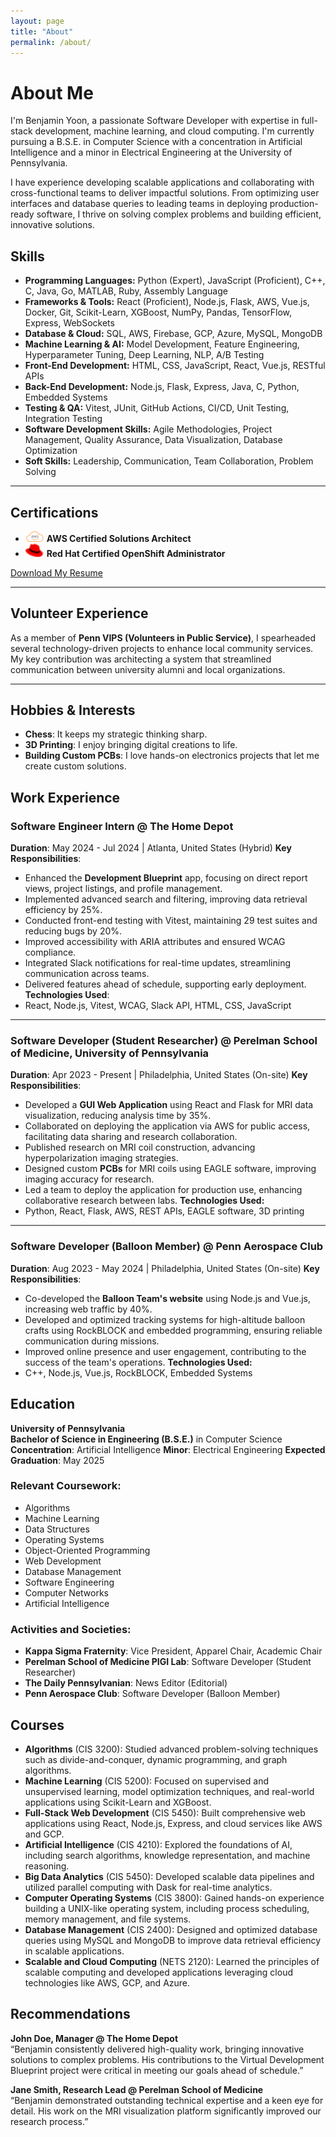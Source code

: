 ```yaml
---
layout: page
title: "About"
permalink: /about/
---
```


# About Me

I'm Benjamin Yoon, a passionate Software Developer with expertise in full-stack development, machine learning, and cloud computing. I'm currently pursuing a B.S.E. in Computer Science with a concentration in Artificial Intelligence and a minor in Electrical Engineering at the University of Pennsylvania.

I have experience developing scalable applications and collaborating with cross-functional teams to deliver impactful solutions. From optimizing user interfaces and database queries to leading teams in deploying production-ready software, I thrive on solving complex problems and building efficient, innovative solutions.

## Skills
- **Programming Languages:** <i class="fab fa-python"></i> Python (Expert), <i class="fab fa-js-square"></i> JavaScript (Proficient), C++, C, Java, Go, MATLAB, Ruby, Assembly Language
- **Frameworks & Tools:** <i class="fab fa-react"></i> React (Proficient), <i class="fab fa-node-js"></i> Node.js, Flask, <i class="fab fa-aws"></i> AWS, Vue.js, Docker, Git, Scikit-Learn, XGBoost, NumPy, Pandas, TensorFlow, Express, WebSockets
- **Database & Cloud:** SQL, <i class="fab fa-aws"></i> AWS, Firebase, GCP, Azure, MySQL, MongoDB
- **Machine Learning & AI:** Model Development, Feature Engineering, Hyperparameter Tuning, Deep Learning, NLP, A/B Testing
- **Front-End Development:** HTML, CSS, JavaScript, React, Vue.js, RESTful APIs
- **Back-End Development:** Node.js, Flask, Express, Java, C, Python, Embedded Systems
- **Testing & QA:** Vitest, JUnit, GitHub Actions, CI/CD, Unit Testing, Integration Testing
- **Software Development Skills:** Agile Methodologies, Project Management, Quality Assurance, Data Visualization, Database Optimization
- **Soft Skills:** <i class="fas fa-users"></i> Leadership, <i class="fas fa-comments"></i> Communication, Team Collaboration, Problem Solving

<hr class="section-divider">

## Certifications
- <img src="/assets/images/aws-logo.png" alt="AWS Logo" width="30"> **AWS Certified Solutions Architect**
- <img src="/assets/images/redhat-logo.png" alt="Red Hat Logo" width="30"> **Red Hat Certified OpenShift Administrator**

<a href="/assets/resume.pdf" class="button">Download My Resume</a>

<hr class="section-divider">

## Volunteer Experience
As a member of **Penn VIPS (Volunteers in Public Service)**, I spearheaded several technology-driven projects to enhance local community services. My key contribution was architecting a system that streamlined communication between university alumni and local organizations.

<hr class="section-divider">

## Hobbies & Interests
- <i class="fas fa-chess"></i> **Chess**: It keeps my strategic thinking sharp.
- <i class="fas fa-cube"></i> **3D Printing**: I enjoy bringing digital creations to life.
- <i class="fas fa-microchip"></i> **Building Custom PCBs**: I love hands-on electronics projects that let me create custom solutions.

## Work Experience

### Software Engineer Intern @ The Home Depot
**Duration**: May 2024 - Jul 2024 | Atlanta, United States (Hybrid)
**Key Responsibilities**:
- Enhanced the **Development Blueprint** app, focusing on direct report views, project listings, and profile management.
- Implemented advanced search and filtering, improving data retrieval efficiency by 25%.
- Conducted front-end testing with Vitest, maintaining 29 test suites and reducing bugs by 20%.
- Improved accessibility with ARIA attributes and ensured WCAG compliance.
- Integrated Slack notifications for real-time updates, streamlining communication across teams.
- Delivered features ahead of schedule, supporting early deployment.
**Technologies Used**:
- <i class="fab fa-react"></i> React, <i class="fab fa-node-js"></i> Node.js, Vitest, WCAG, Slack API, HTML, CSS, <i class="fab fa-js-square"></i> JavaScript

<hr class="section-divider">

### Software Developer (Student Researcher) @ Perelman School of Medicine, University of Pennsylvania
**Duration**: Apr 2023 - Present | Philadelphia, United States (On-site)
**Key Responsibilities**:
- Developed a **GUI Web Application** using React and Flask for MRI data visualization, reducing analysis time by 35%.
- Collaborated on deploying the application via AWS for public access, facilitating data sharing and research collaboration.
- Published research on MRI coil construction, advancing hyperpolarization imaging strategies.
- Designed custom **PCBs** for MRI coils using EAGLE software, improving imaging accuracy for research.
- Led a team to deploy the application for production use, enhancing collaborative research between labs.
**Technologies Used:**
- <i class="fab fa-python"></i> Python, <i class="fab fa-react"></i> React, Flask, <i class="fab fa-aws"></i> AWS, REST APIs, EAGLE software, 3D printing

<hr class="section-divider">

### Software Developer (Balloon Member) @ Penn Aerospace Club
**Duration**: Aug 2023 - May 2024 | Philadelphia, United States (On-site)
**Key Responsibilities**:
- Co-developed the **Balloon Team's website** using Node.js and Vue.js, increasing web traffic by 40%.
- Developed and optimized tracking systems for high-altitude balloon crafts using RockBLOCK and embedded programming, ensuring reliable communication during missions.
- Improved online presence and user engagement, contributing to the success of the team's operations.
**Technologies Used:**
- C++, <i class="fab fa-node-js"></i> Node.js, Vue.js, RockBLOCK, Embedded Systems

## Education

**University of Pennsylvania**  
**Bachelor of Science in Engineering (B.S.E.)** in Computer Science
**Concentration**: Artificial Intelligence
**Minor**: Electrical Engineering
**Expected Graduation**: May 2025  

### Relevant Coursework: 
- Algorithms
- Machine Learning
- Data Structures
- Operating Systems
- Object-Oriented Programming
- Web Development
- Database Management
- Software Engineering
- Computer Networks
- Artificial Intelligence

### Activities and Societies:
- **Kappa Sigma Fraternity**: Vice President, Apparel Chair, Academic Chair
- **Perelman School of Medicine PIGI Lab**: Software Developer (Student Researcher)
- **The Daily Pennsylvanian**: News Editor (Editorial)
- **Penn Aerospace Club**: Software Developer (Balloon Member)

## Courses

- **Algorithms** (CIS 3200): Studied advanced problem-solving techniques such as divide-and-conquer, dynamic programming, and graph algorithms.
- **Machine Learning** (CIS 5200): Focused on supervised and unsupervised learning, model optimization techniques, and real-world applications using Scikit-Learn and XGBoost.
- **Full-Stack Web Development** (CIS 5450): Built comprehensive web applications using React, Node.js, Express, and cloud services like AWS and GCP.
- **Artificial Intelligence** (CIS 4210): Explored the foundations of AI, including search algorithms, knowledge representation, and machine reasoning.
- **Big Data Analytics** (CIS 5450): Developed scalable data pipelines and utilized parallel computing with Dask for real-time analytics.
- **Computer Operating Systems** (CIS 3800): Gained hands-on experience building a UNIX-like operating system, including process scheduling, memory management, and file systems.
- **Database Management** (CIS 2400): Designed and optimized database queries using MySQL and MongoDB to improve data retrieval efficiency in scalable applications.
- **Scalable and Cloud Computing** (NETS 2120): Learned the principles of scalable computing and developed applications leveraging cloud technologies like AWS, GCP, and Azure.

## Recommendations

**John Doe, Manager @ The Home Depot**  
“Benjamin consistently delivered high-quality work, bringing innovative solutions to complex problems. His contributions to the Virtual Development Blueprint project were critical in meeting our goals ahead of schedule.”

**Jane Smith, Research Lead @ Perelman School of Medicine**  
“Benjamin demonstrated outstanding technical expertise and a keen eye for detail. His work on the MRI visualization platform significantly improved our research process.”
